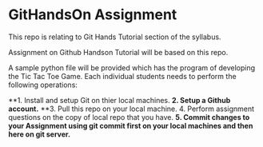 # GitHandsOn Assignment

This repo is relating to Git Hands Tutorial section of the syllabus.

Assignment on Github Handson Tutorial will be based on this repo. 

A sample python file will be provided which has the program of developing the Tic Tac Toe Game. 
Each individual students needs to perform the following operations:

**1. Install and setup Git on thier local machines. 
**2. Setup a Github account.**
**3. Pull this repo on your local machine. 
4. Perform assignment questions on the copy of local repo that you have.
**5. Commit changes to your Assignment using git commit first on your local machines and then here on git server.**
